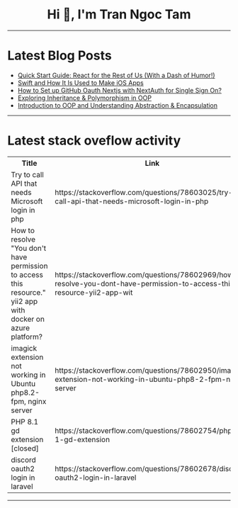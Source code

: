 <h1 align="center">Hi 👋, I'm Tran Ngoc Tam</h1>

---

# Latest Blog Posts 
<!-- BLOG-POST-LIST:START -->
- [Quick Start Guide: React for the Rest of Us &lpar;With a Dash of Humor!&rpar;](https://dev.to/ahnaf2009/quick-start-guide-react-for-the-rest-of-us-with-a-dash-of-humor-17eh)
- [Swift and How It Is Used to Make iOS Apps](https://dev.to/mp4swerve/swift-and-how-it-is-used-to-make-ios-apps-3jah)
- [How to Set up GitHub Oauth Nextjs with NextAuth for Single Sign On?](https://dev.to/codegirl0101/how-to-integrate-github-oauth-with-nextjs-for-single-sign-on-2de9)
- [Exploring Inheritance &amp; Polymorphism in OOP](https://dev.to/techtobe101/exploring-inheritance-polymorphism-in-oop-4hj0)
- [Introduction to OOP and Understanding Abstraction &amp; Encapsulation](https://dev.to/techtobe101/introduction-to-oop-and-understanding-abstraction-encapsulation-39lc)
<!-- BLOG-POST-LIST:END -->

---

# Latest stack oveflow activity
<table>
  <tr><th>Title</th><th>Link</th></tr>
  <!-- STACKOVERFLOW:START --><tr><td>Try to call API that needs Microsoft login in php</td><td>https://stackoverflow.com/questions/78603025/try-to-call-api-that-needs-microsoft-login-in-php</td></tr><tr><td>How to resolve &quot;You don&#39;t have permission to access this resource.&quot; yii2 app with docker on azure platform?</td><td>https://stackoverflow.com/questions/78602969/how-to-resolve-you-dont-have-permission-to-access-this-resource-yii2-app-wit</td></tr><tr><td>imagick extension not working in Ubuntu php8.2-fpm, nginx server</td><td>https://stackoverflow.com/questions/78602950/imagick-extension-not-working-in-ubuntu-php8-2-fpm-nginx-server</td></tr><tr><td>PHP 8.1 gd extension [closed]</td><td>https://stackoverflow.com/questions/78602754/php-8-1-gd-extension</td></tr><tr><td>discord oauth2 login in laravel</td><td>https://stackoverflow.com/questions/78602678/discord-oauth2-login-in-laravel</td></tr><!-- STACKOVERFLOW:END -->
</table>

---


